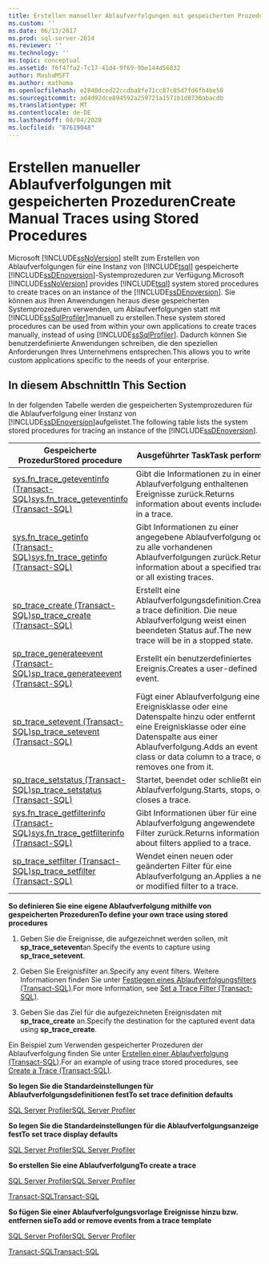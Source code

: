 ```yaml
---
title: Erstellen manueller Ablaufverfolgungen mit gespeicherten Prozeduren | Microsoft-Dokumentation
ms.custom: ''
ms.date: 06/13/2017
ms.prod: sql-server-2014
ms.reviewer: ''
ms.technology: ''
ms.topic: conceptual
ms.assetid: f6f47fa2-7c17-41d4-9f69-9be144d56832
author: MashaMSFT
ms.author: mathoma
ms.openlocfilehash: e2840dced22ccdba8fe71cc87c05d7fd6fb4be58
ms.sourcegitcommit: ad4d92dce894592a259721a1571b1d8736abacdb
ms.translationtype: MT
ms.contentlocale: de-DE
ms.lasthandoff: 08/04/2020
ms.locfileid: "87619048"
---
```

# <a name="create-manual-traces-using-stored-procedures"></a><span data-ttu-id="6c8f9-102">Erstellen manueller Ablaufverfolgungen mit gespeicherten Prozeduren</span><span class="sxs-lookup"><span data-stu-id="6c8f9-102">Create Manual Traces using Stored Procedures</span></span>
  <span data-ttu-id="6c8f9-103">Microsoft [!INCLUDE[ssNoVersion](../../includes/ssnoversion-md.md)] stellt zum Erstellen von Ablaufverfolgungen für eine Instanz von [!INCLUDE[tsql](../../includes/tsql-md.md)] gespeicherte [!INCLUDE[ssDEnoversion](../../includes/ssdenoversion-md.md)]-Systemprozeduren zur Verfügung.</span><span class="sxs-lookup"><span data-stu-id="6c8f9-103">Microsoft [!INCLUDE[ssNoVersion](../../includes/ssnoversion-md.md)] provides [!INCLUDE[tsql](../../includes/tsql-md.md)] system stored procedures to create traces on an instance of the [!INCLUDE[ssDEnoversion](../../includes/ssdenoversion-md.md)].</span></span> <span data-ttu-id="6c8f9-104">Sie können aus Ihren Anwendungen heraus diese gespeicherten Systemprozeduren verwenden, um Ablaufverfolgungen statt mit [!INCLUDE[ssSqlProfiler](../../includes/sssqlprofiler-md.md)]manuell zu erstellen.</span><span class="sxs-lookup"><span data-stu-id="6c8f9-104">These system stored procedures can be used from within your own applications to create traces manually, instead of using [!INCLUDE[ssSqlProfiler](../../includes/sssqlprofiler-md.md)].</span></span> <span data-ttu-id="6c8f9-105">Dadurch können Sie benutzerdefinierte Anwendungen schreiben, die den speziellen Anforderungen Ihres Unternehmens entsprechen.</span><span class="sxs-lookup"><span data-stu-id="6c8f9-105">This allows you to write custom applications specific to the needs of your enterprise.</span></span>  
  
## <a name="in-this-section"></a><span data-ttu-id="6c8f9-106">In diesem Abschnitt</span><span class="sxs-lookup"><span data-stu-id="6c8f9-106">In This Section</span></span>  
 <span data-ttu-id="6c8f9-107">In der folgenden Tabelle werden die gespeicherten Systemprozeduren für die Ablaufverfolgung einer Instanz von [!INCLUDE[ssDEnoversion](../../includes/ssdenoversion-md.md)]aufgelistet.</span><span class="sxs-lookup"><span data-stu-id="6c8f9-107">The following table lists the system stored procedures for tracing an instance of the [!INCLUDE[ssDEnoversion](../../includes/ssdenoversion-md.md)].</span></span>  
  
|<span data-ttu-id="6c8f9-108">Gespeicherte Prozedur</span><span class="sxs-lookup"><span data-stu-id="6c8f9-108">Stored procedure</span></span>|<span data-ttu-id="6c8f9-109">Ausgeführter Task</span><span class="sxs-lookup"><span data-stu-id="6c8f9-109">Task performed</span></span>|  
|----------------------|--------------------|  
|[<span data-ttu-id="6c8f9-110">sys.fn_trace_geteventinfo &#40;Transact-SQL&#41;</span><span class="sxs-lookup"><span data-stu-id="6c8f9-110">sys.fn_trace_geteventinfo &#40;Transact-SQL&#41;</span></span>](/sql/relational-databases/system-functions/sys-fn-trace-geteventinfo-transact-sql)|<span data-ttu-id="6c8f9-111">Gibt die Informationen zu in einer Ablaufverfolgung enthaltenen Ereignisse zurück.</span><span class="sxs-lookup"><span data-stu-id="6c8f9-111">Returns information about events included in a trace.</span></span>|  
|[<span data-ttu-id="6c8f9-112">sys.fn_trace_getinfo &#40;Transact-SQL&#41;</span><span class="sxs-lookup"><span data-stu-id="6c8f9-112">sys.fn_trace_getinfo &#40;Transact-SQL&#41;</span></span>](/sql/relational-databases/system-functions/sys-fn-trace-getinfo-transact-sql)|<span data-ttu-id="6c8f9-113">Gibt Informationen zu einer angegebene Ablaufverfolgung oder zu alle vorhandenen Ablaufverfolgungen zurück.</span><span class="sxs-lookup"><span data-stu-id="6c8f9-113">Returns information about a specified trace or all existing traces.</span></span>|  
|[<span data-ttu-id="6c8f9-114">sp_trace_create &#40;Transact-SQL&#41;</span><span class="sxs-lookup"><span data-stu-id="6c8f9-114">sp_trace_create &#40;Transact-SQL&#41;</span></span>](/sql/relational-databases/system-stored-procedures/sp-trace-create-transact-sql)|<span data-ttu-id="6c8f9-115">Erstellt eine Ablaufverfolgungsdefinition.</span><span class="sxs-lookup"><span data-stu-id="6c8f9-115">Creates a trace definition.</span></span> <span data-ttu-id="6c8f9-116">Die neue Ablaufverfolgung weist einen beendeten Status auf.</span><span class="sxs-lookup"><span data-stu-id="6c8f9-116">The new trace will be in a stopped state.</span></span>|  
|[<span data-ttu-id="6c8f9-117">sp_trace_generateevent &#40;Transact-SQL&#41;</span><span class="sxs-lookup"><span data-stu-id="6c8f9-117">sp_trace_generateevent &#40;Transact-SQL&#41;</span></span>](/sql/relational-databases/system-stored-procedures/sp-trace-generateevent-transact-sql)|<span data-ttu-id="6c8f9-118">Erstellt ein benutzerdefiniertes Ereignis.</span><span class="sxs-lookup"><span data-stu-id="6c8f9-118">Creates a user-defined event.</span></span>|  
|[<span data-ttu-id="6c8f9-119">sp_trace_setevent &#40;Transact-SQL&#41;</span><span class="sxs-lookup"><span data-stu-id="6c8f9-119">sp_trace_setevent &#40;Transact-SQL&#41;</span></span>](/sql/relational-databases/system-stored-procedures/sp-trace-setevent-transact-sql)|<span data-ttu-id="6c8f9-120">Fügt einer Ablaufverfolgung eine Ereignisklasse oder eine Datenspalte hinzu oder entfernt eine Ereignisklasse oder eine Datenspalte aus einer Ablaufverfolgung.</span><span class="sxs-lookup"><span data-stu-id="6c8f9-120">Adds an event class or data column to a trace, or removes one from it.</span></span>|  
|[<span data-ttu-id="6c8f9-121">sp_trace_setstatus &#40;Transact-SQL&#41;</span><span class="sxs-lookup"><span data-stu-id="6c8f9-121">sp_trace_setstatus &#40;Transact-SQL&#41;</span></span>](/sql/relational-databases/system-stored-procedures/sp-trace-setstatus-transact-sql)|<span data-ttu-id="6c8f9-122">Startet, beendet oder schließt eine Ablaufverfolgung.</span><span class="sxs-lookup"><span data-stu-id="6c8f9-122">Starts, stops, or closes a trace.</span></span>|  
|[<span data-ttu-id="6c8f9-123">sys.fn_trace_getfilterinfo &#40;Transact-SQL&#41;</span><span class="sxs-lookup"><span data-stu-id="6c8f9-123">sys.fn_trace_getfilterinfo &#40;Transact-SQL&#41;</span></span>](/sql/relational-databases/system-functions/sys-fn-trace-getfilterinfo-transact-sql)|<span data-ttu-id="6c8f9-124">Gibt Informationen über für eine Ablaufverfolgung angewendete Filter zurück.</span><span class="sxs-lookup"><span data-stu-id="6c8f9-124">Returns information about filters applied to a trace.</span></span>|  
|[<span data-ttu-id="6c8f9-125">sp_trace_setfilter &#40;Transact-SQL&#41;</span><span class="sxs-lookup"><span data-stu-id="6c8f9-125">sp_trace_setfilter &#40;Transact-SQL&#41;</span></span>](/sql/relational-databases/system-stored-procedures/sp-trace-setfilter-transact-sql)|<span data-ttu-id="6c8f9-126">Wendet einen neuen oder geänderten Filter für eine Ablaufverfolgung an.</span><span class="sxs-lookup"><span data-stu-id="6c8f9-126">Applies a new or modified filter to a trace.</span></span>|  
  
 <span data-ttu-id="6c8f9-127">**So definieren Sie eine eigene Ablaufverfolgung mithilfe von gespeicherten Prozeduren**</span><span class="sxs-lookup"><span data-stu-id="6c8f9-127">**To define your own trace using stored procedures**</span></span>  
  
1.  <span data-ttu-id="6c8f9-128">Geben Sie die Ereignisse, die aufgezeichnet werden sollen, mit **sp_trace_setevent**an.</span><span class="sxs-lookup"><span data-stu-id="6c8f9-128">Specify the events to capture using **sp_trace_setevent**.</span></span>  
  
2.  <span data-ttu-id="6c8f9-129">Geben Sie Ereignisfilter an.</span><span class="sxs-lookup"><span data-stu-id="6c8f9-129">Specify any event filters.</span></span> <span data-ttu-id="6c8f9-130">Weitere Informationen finden Sie unter [Festlegen eines Ablaufverfolgungsfilters &#40;Transact-SQL&#41;](../../ssms/agent/set-sql-server-alias-for-sql-server-agent-service-ssms.md).</span><span class="sxs-lookup"><span data-stu-id="6c8f9-130">For more information, see [Set a Trace Filter &#40;Transact-SQL&#41;](../../ssms/agent/set-sql-server-alias-for-sql-server-agent-service-ssms.md).</span></span>  
  
3.  <span data-ttu-id="6c8f9-131">Geben Sie das Ziel für die aufgezeichneten Ereignisdaten mit **sp_trace_create** an.</span><span class="sxs-lookup"><span data-stu-id="6c8f9-131">Specify the destination for the captured event data using **sp_trace_create**.</span></span>  
  
 <span data-ttu-id="6c8f9-132">Ein Beispiel zum Verwenden gespeicherter Prozeduren der Ablaufverfolgung finden Sie unter [Erstellen einer Ablaufverfolgung &#40;Transact-SQL&#41;](../sql-trace/create-a-trace-transact-sql.md).</span><span class="sxs-lookup"><span data-stu-id="6c8f9-132">For an example of using trace stored procedures, see [Create a Trace &#40;Transact-SQL&#41;](../sql-trace/create-a-trace-transact-sql.md).</span></span>  
  
 <span data-ttu-id="6c8f9-133">**So legen Sie die Standardeinstellungen für Ablaufverfolgungsdefinitionen fest**</span><span class="sxs-lookup"><span data-stu-id="6c8f9-133">**To set trace definition defaults**</span></span>  
  
 [<span data-ttu-id="6c8f9-134">SQL Server Profiler</span><span class="sxs-lookup"><span data-stu-id="6c8f9-134">SQL Server Profiler</span></span>](../../tools/sql-server-profiler/sql-server-profiler.md)  
  
 <span data-ttu-id="6c8f9-135">**So legen Sie die Standardeinstellungen für die Ablaufverfolgungsanzeige fest**</span><span class="sxs-lookup"><span data-stu-id="6c8f9-135">**To set trace display defaults**</span></span>  
  
 [<span data-ttu-id="6c8f9-136">SQL Server Profiler</span><span class="sxs-lookup"><span data-stu-id="6c8f9-136">SQL Server Profiler</span></span>](../../tools/sql-server-profiler/set-trace-display-defaults-sql-server-profiler.md)  
  
 <span data-ttu-id="6c8f9-137">**So erstellen Sie eine Ablaufverfolgung**</span><span class="sxs-lookup"><span data-stu-id="6c8f9-137">**To create a trace**</span></span>  
  
 [<span data-ttu-id="6c8f9-138">SQL Server Profiler</span><span class="sxs-lookup"><span data-stu-id="6c8f9-138">SQL Server Profiler</span></span>](../../tools/sql-server-profiler/create-a-trace-sql-server-profiler.md)  
  
 [<span data-ttu-id="6c8f9-139">Transact-SQL</span><span class="sxs-lookup"><span data-stu-id="6c8f9-139">Transact-SQL</span></span>](../sql-trace/create-a-trace-transact-sql.md)  
  
 <span data-ttu-id="6c8f9-140">**So fügen Sie einer Ablaufverfolgungsvorlage Ereignisse hinzu bzw. entfernen sie**</span><span class="sxs-lookup"><span data-stu-id="6c8f9-140">**To add or remove events from a trace template**</span></span>  
  
 [<span data-ttu-id="6c8f9-141">SQL Server Profiler</span><span class="sxs-lookup"><span data-stu-id="6c8f9-141">SQL Server Profiler</span></span>](../../tools/sql-server-profiler/specify-events-and-data-columns-for-a-trace-file-sql-server-profiler.md)  
  
 [<span data-ttu-id="6c8f9-142">Transact-SQL</span><span class="sxs-lookup"><span data-stu-id="6c8f9-142">Transact-SQL</span></span>](/sql/relational-databases/system-stored-procedures/sp-trace-setevent-transact-sql)  
  
  
